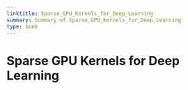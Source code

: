 ```yaml
---
linktitle: Sparse_GPU_Kernels_for_Deep_Learning
summary: Summary of Sparse_GPU_Kernels_for_Deep_Learning
type: book
---
```

# Sparse GPU Kernels for Deep Learning

